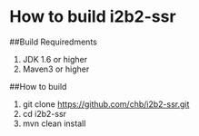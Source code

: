 How to build i2b2-ssr
===================================


##Build Requiredments
1. JDK 1.6 or higher
2. Maven3 or higher


##How to build
1. git clone https://github.com/chb/i2b2-ssr.git
2. cd i2b2-ssr
3. mvn clean install